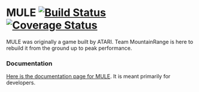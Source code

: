 # MULE [![Build Status](https://circleci.com/gh/MountainRange/MULE.svg?&style=svg)](https://circleci.com/gh/MountainRange/MULE) [![Coverage Status](https://coveralls.io/repos/MountainRange/MULE/badge.svg?branch=jay-tests&service=github)](https://coveralls.io/github/MountainRange/MULE?branch=jay-tests)

MULE was originally a game built by ATARI. Team MountainRange is here to rebuild it from the ground up to peak performance.

### Documentation
[Here is the documentation page for MULE](https://mountainrange.github.io/MULE/documentation.html). It is meant primarily for developers.
